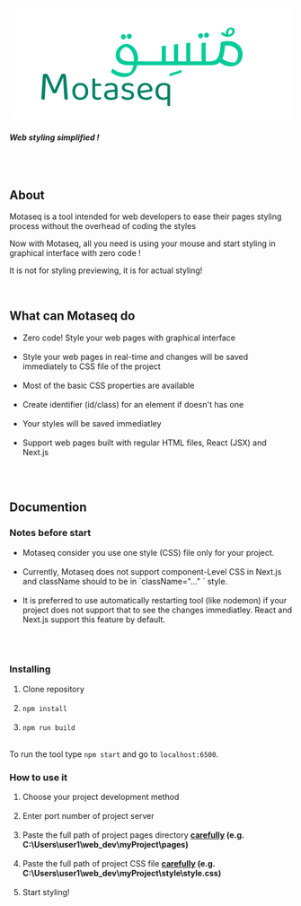 <img src="Motaseq2.png" />
<h4><i>Web styling simplified !</i></h4>
<br><br>
<h2>About</h2>
<p>Motaseq is a tool intended for web developers to ease their pages styling process without the overhead of coding the styles</p>
<p>Now with Motaseq, all you need is using your mouse and start styling in graphical interface with zero code !</p>
<p>It is not for styling previewing, it is for actual styling!</p>
<br>
<h2>What can Motaseq do</h2>
<ul>
  <li>Zero code! Style your web pages with graphical interface</li><br>
  <li>Style your web pages in real-time and changes will be saved immediately to CSS file of the project</li><br>
  <li>Most of the basic CSS properties are available</li><br>
  <li>Create identifier (id/class) for an element if doesn't has one</li><br>
  <li>Your styles will be saved immediatley</li><br>
  <li>Support web pages built with regular HTML files, React (JSX) and Next.js</li><br>
</ul>
<br>

<h2>Documention</h2>
<h3>Notes before start</h3>
<ul>
  <li>Motaseq consider you use one style (CSS) file only for your project.</li><br>
  <li>Currently, Motaseq does not support component-Level CSS in Next.js and className should to be in `className="..." ` style.</li><br>
  <li>It is preferred to use automatically restarting tool (like nodemon) if your project does not support that to see the changes immediatley. React and Next.js support this feature by default.</li><br>
</ul>
<br>
<h3>Installing</h3>
<ol>
  <li>Clone repository</li><br>
  <li><code>npm install</code></li><br>
  <li><code>npm run build</code></li><br>
</ol>
To run the tool type <code>npm start</code> and go to <code>localhost:6500</code>.
<br>

<h3>How to use it</h3>
<ol>
  <li>Choose your project development method</li><br>
  <li>Enter port number of project server</li><br>
  <li>Paste the full path of project pages directory <b><u>carefully</u> (e.g. C:\Users\user1\web_dev\myProject\pages)</b></li><br>
  <li>Paste the full path of project CSS file <b><u>carefully</u> (e.g. C:\Users\user1\web_dev\myProject\style\style.css)</b></li><br>
  <li>Start styling!</li><br>
</ol>
  
